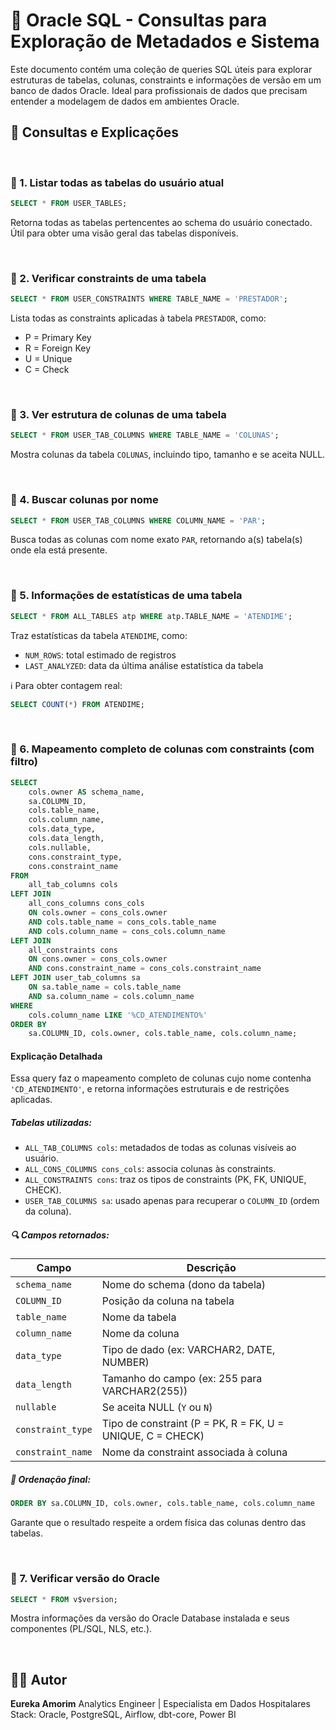 # 📘 Oracle SQL - Consultas para Exploração de Metadados e Sistema

Este documento contém uma coleção de queries SQL úteis para explorar estruturas de tabelas, colunas, constraints e informações de versão em um banco de dados Oracle. Ideal para profissionais de dados que precisam entender a modelagem de dados em ambientes Oracle.



## 📌 Consultas e Explicações

<br>

### 🔹 1. Listar todas as tabelas do usuário atual

```sql
SELECT * FROM USER_TABLES;
```
Retorna todas as tabelas pertencentes ao schema do usuário conectado. Útil para obter uma visão geral das tabelas disponíveis.

<br>


### 🔹 2. Verificar constraints de uma tabela

```sql
SELECT * FROM USER_CONSTRAINTS WHERE TABLE_NAME = 'PRESTADOR';
```
Lista todas as constraints aplicadas à tabela `PRESTADOR`, como:
- P = Primary Key
- R = Foreign Key
- U = Unique
- C = Check

<br>


### 🔹 3. Ver estrutura de colunas de uma tabela

```sql
SELECT * FROM USER_TAB_COLUMNS WHERE TABLE_NAME = 'COLUNAS';
```
Mostra colunas da tabela `COLUNAS`, incluindo tipo, tamanho e se aceita NULL.

<br>


### 🔹 4. Buscar colunas por nome

```sql
SELECT * FROM USER_TAB_COLUMNS WHERE COLUMN_NAME = 'PAR';
```
Busca todas as colunas com nome exato `PAR`, retornando a(s) tabela(s) onde ela está presente.

<br>


### 🔹 5. Informações de estatísticas de uma tabela

```sql
SELECT * FROM ALL_TABLES atp WHERE atp.TABLE_NAME = 'ATENDIME';
```
Traz estatísticas da tabela `ATENDIME`, como:
- `NUM_ROWS`: total estimado de registros
- `LAST_ANALYZED`: data da última análise estatística da tabela

ℹ️ Para obter contagem real:
```sql
SELECT COUNT(*) FROM ATENDIME;
```

<br>


### 🔹 6. Mapeamento completo de colunas com constraints (com filtro)

```sql
SELECT
    cols.owner AS schema_name,
    sa.COLUMN_ID,
    cols.table_name,
    cols.column_name,
    cols.data_type,
    cols.data_length,
    cols.nullable,
    cons.constraint_type,
    cons.constraint_name
FROM
    all_tab_columns cols
LEFT JOIN
    all_cons_columns cons_cols
    ON cols.owner = cons_cols.owner
    AND cols.table_name = cons_cols.table_name
    AND cols.column_name = cons_cols.column_name
LEFT JOIN
    all_constraints cons
    ON cons.owner = cons_cols.owner
    AND cons.constraint_name = cons_cols.constraint_name
LEFT JOIN user_tab_columns sa
    ON sa.table_name = cols.table_name
    AND sa.column_name = cols.column_name
WHERE
    cols.column_name LIKE '%CD_ATENDIMENTO%'
ORDER BY
    sa.COLUMN_ID, cols.owner, cols.table_name, cols.column_name;
```

#### Explicação Detalhada

Essa query faz o mapeamento completo de colunas cujo nome contenha `'CD_ATENDIMENTO'`, e retorna informações estruturais e de restrições aplicadas.

##### Tabelas utilizadas:
- `ALL_TAB_COLUMNS cols`: metadados de todas as colunas visíveis ao usuário.
- `ALL_CONS_COLUMNS cons_cols`: associa colunas às constraints.
- `ALL_CONSTRAINTS cons`: traz os tipos de constraints (PK, FK, UNIQUE, CHECK).
- `USER_TAB_COLUMNS sa`: usado apenas para recuperar o `COLUMN_ID` (ordem da coluna).

##### 🔍 Campos retornados:
| Campo                | Descrição                                                     |
|---------------------|---------------------------------------------------------------|
| `schema_name`       | Nome do schema (dono da tabela)                               |
| `COLUMN_ID`         | Posição da coluna na tabela                                   |
| `table_name`        | Nome da tabela                                                |
| `column_name`       | Nome da coluna                                                |
| `data_type`         | Tipo de dado (ex: VARCHAR2, DATE, NUMBER)                     |
| `data_length`       | Tamanho do campo (ex: 255 para VARCHAR2(255))                 |
| `nullable`          | Se aceita NULL (`Y` ou `N`)                                   |
| `constraint_type`   | Tipo de constraint (P = PK, R = FK, U = UNIQUE, C = CHECK)    |
| `constraint_name`   | Nome da constraint associada à coluna                         |



##### 📐 Ordenação final:
```sql
ORDER BY sa.COLUMN_ID, cols.owner, cols.table_name, cols.column_name
```
Garante que o resultado respeite a ordem física das colunas dentro das tabelas.

<br>



### 🔹 7. Verificar versão do Oracle

```sql
SELECT * FROM v$version;
```
Mostra informações da versão do Oracle Database instalada e seus componentes (PL/SQL, NLS, etc.).

<br>



## 👨‍💻 Autor

**Eureka Amorim**
Analytics Engineer | Especialista em Dados Hospitalares
Stack: Oracle, PostgreSQL, Airflow, dbt-core, Power BI


